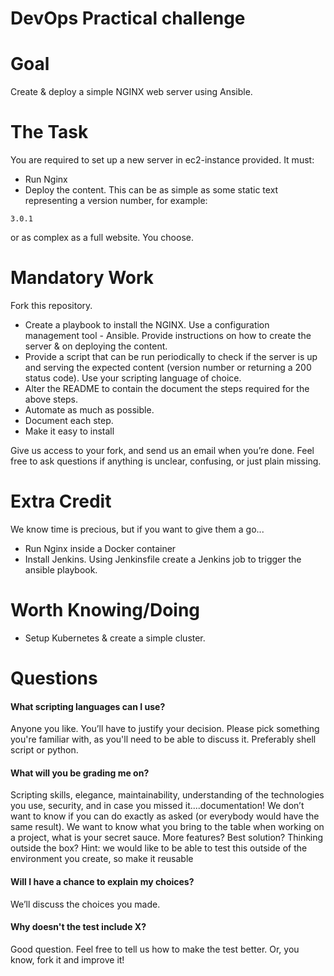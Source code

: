 # DevOps Practical challenge

# Goal

Create & deploy a simple NGINX web server using Ansible.

# The Task

You are required to set up a new server in ec2-instance provided. It must:

* Run Nginx
* Deploy the content. This can be as simple as some static text representing a version number, for example:

```
3.0.1
```

or as complex as a full website. You choose.

# Mandatory Work

Fork this repository.

* Create a playbook to install the NGINX. Use a configuration management tool - Ansible. Provide instructions on how to create the server & on deploying the content.
* Provide a script that can be run periodically to check if the server is up and serving the expected content (version number or returning a 200 status code). Use your scripting language of choice.
* Alter the README to contain the document the steps required for the above steps.
* Automate as much as possible.
* Document each step.
* Make it easy to install

Give us access to your fork, and send us an email when you’re done. Feel free to ask questions if anything is unclear, confusing, or just plain missing.

# Extra Credit

We know time is precious, but if you want to give them a go...

* Run Nginx inside a Docker container
* Install Jenkins. Using Jenkinsfile create a Jenkins job to trigger the ansible playbook.

# Worth Knowing/Doing

* Setup Kubernetes & create a simple cluster.

# Questions

#### What scripting languages can I use?

Anyone you like. You’ll have to justify your decision. Please pick something you're familiar with, as you'll need to be able to discuss it. Preferably shell script or python.

#### What will you be grading me on?

Scripting skills, elegance, maintainability, understanding of the technologies you use, security, and in case you missed it....documentation!
We don’t want to know if you can do exactly as asked (or everybody would have the same result). We want to know what you bring to the table when working on a project, what is your secret sauce. More features? Best solution? Thinking outside the box?
Hint: we would like to be able to test this outside of the environment you create, so make it reusable

#### Will I have a chance to explain my choices?

We’ll discuss the choices you made.

#### Why doesn't the test include X?

Good question. Feel free to tell us how to make the test better. Or, you know, fork it and improve it!
